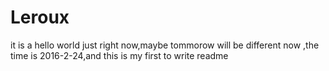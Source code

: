 # Leroux
it is a hello world just right now,maybe tommorow will be different
now ,the time is 2016-2-24,and this is my first to write readme
